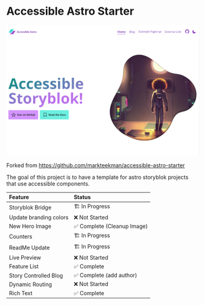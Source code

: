 # Accessible Astro Starter

![social-preview-image](https://github.com/jpmbvistro/accessible-astro-storyblok/blob/6e35dc941b7b425228645f6d2b1c11e361310fbe/public/social-preview-image.png?raw=true)

Forked from https://github.com/markteekman/accessible-astro-starter

The goal of this project is to have a template for astro storyblok projects that use accessible components. 


| Feature                 | Status                         |
| :---------------------- | :----------------              |
| Storyblok Bridge        | 🏗️ In Progress                 |
| Update branding colors  | ❌ Not Started                 |
| New Hero Image          | ✅ Complete (Cleanup Image)    |
| Counters                | 🏗️ In Progress                 |
| ReadMe Update           | 🏗️ In Progress                 |
| Live Preview            | ❌ Not Started                 |
| Feature List            | ✅ Complete                    |
| Story Controlled Blog   | ✅ Complete (add author)       |
| Dynamic Routing         | ❌ Not Started                 |
| Rich Text               | ✅ Complete                    |



